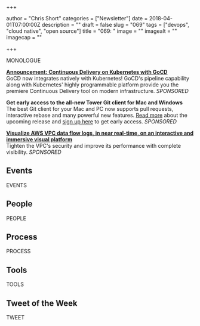 +++

author = "Chris Short"
categories = ["Newsletter"]
date = 2018-04-01T07:00:00Z
description = ""
draft = false
slug = "069"
tags = ["devops", "cloud native", "open source"]
title = "069: "
image = ""
imagealt = ""
imagecap = ""

+++

MONOLOGUE

**[Announcement: Continuous Delivery on Kubernetes with GoCD](https://www.gocd.org/2018/03/21/continuous-delivery-gocd-kubernetes/)**  
GoCD now integrates natively with Kubernetes! GoCD's pipeline capability along with Kubernetes' highly programmable platform provide you the premiere Continuous Delivery tool on modern infrastructure. *SPONSORED*

**Get early access to the all-new Tower Git client for Mac and Windows**  
The best Git client for your Mac and PC now supports pull requests, interactive rebase and many powerful new features. [Read more](https://www.git-tower.com/blog/tower-public-beta-2018-whats-new?utm_source=devopsish%20newsletter&utm_medium=newsletter&utm_campaign=tower%20public%20beta&utm_content=april%202018) about the upcoming release and [sign up here](https://www.git-tower.com/public-beta-2018?utm_source=devopsish%20newsletter&utm_medium=newsletter&utm_campaign=tower%20public%20beta&utm_content=april%202018) to get early access. *SPONSORED*

**[Visualize AWS VPC data flow logs, in near real-time, on an interactive and immersive visual platform](https://beta.totalcloud.io/)**  
Tighten the VPC's security and improve its performance with complete visibility. *SPONSORED*

## Events

EVENTS

## People

PEOPLE

<p><script async src="//pagead2.googlesyndication.com/pagead/js/adsbygoogle.js"></script>
<ins class="adsbygoogle"
     style="display:block; text-align:center;"
     data-ad-layout="in-article"
     data-ad-format="fluid"
     data-ad-client="ca-pub-8972983586873269"
     data-ad-slot="9019534115"></ins>
<script>
     (adsbygoogle = window.adsbygoogle || []).push({});
</script></p>

## Process

PROCESS

<p><script async src="//pagead2.googlesyndication.com/pagead/js/adsbygoogle.js"></script>
<!-- devopsish.com Responsive -->
<ins class="adsbygoogle"
     style="display:block"
     data-ad-client="ca-pub-8972983586873269"
     data-ad-slot="4977359089"
     data-ad-format="auto"></ins>
<script>
(adsbygoogle = window.adsbygoogle || []).push({});
</script></p>

## Tools

TOOLS

## Tweet of the Week

TWEET